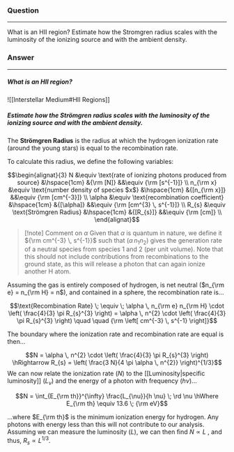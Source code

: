 ### Question
---
What is an HII region? Estimate how the Stromgren radius scales with the luminosity of the ionizing source and with the ambient density.

### Answer
---
##### What is an HII region?

![[Interstellar Medium#HII Regions]]

##### Estimate how the Strömgren radius scales with the luminosity of the ionizing source and with the ambient density.

The **Strömgren Radius** is the radius at which the hydrogen ionization rate (around the young stars) is equal to the recombination rate. 

To calculate this radius, we define the following variables:

$$\begin{alignat}{3}
	N &\equiv \text{rate of ionizing photons produced from source} &\hspace{1cm} &{\rm [N]} &&\equiv {\rm [s^{-1}]} \\
	n_{\rm x} &\equiv \text{number density of species $x$} &\hspace{1cm} &{[n_{\rm x}]} &&\equiv {\rm [cm^{-3}]} \\
	\alpha &\equiv \text{recombination coefficient} &\hspace{1cm} &{[\alpha]} &&\equiv {\rm [cm^{3} \, s^{-1}]} \\
	R_{s} &\equiv \text{Strömgren Radius} &\hspace{1cm} &{[R_{s}]} &&\equiv {\rm [cm]} \\
\end{alignat}$$

> [!note] Comment on $\alpha$
> Given that $\alpha$ is quantum in nature, we define it ${\rm cm^{-3} \, s^{-1}}$ such that $(\alpha \, n_{1} n_{2})$ gives the generation rate of a neutral species from species 1 and 2 (per unit volume). Note that this should not include contributions from recombinations to the ground state, as this will release a photon that can again ionize another H atom.

Assuming the gas is entirely composed of hydrogen, is net neutral ($n_{\rm e} = n_{\rm H} = n$), and contained in a sphere, the recombination rate is...

$$\text{Recombination Rate} \; \equiv \; \alpha \, n_{\rm e} n_{\rm H} \cdot \left( \frac{4}{3} \pi R_{s}^{3} \right) = \alpha \, n^{2} \cdot \left( \frac{4}{3} \pi R_{s}^{3} \right) \quad \quad {\rm \left[ cm^{-3} \, s^{-1} \right]}$$

The boundary where the ionization rate and recombination rate are equal is then...

$$N = \alpha \, n^{2} \cdot \left( \frac{4}{3} \pi R_{s}^{3} \right) \hRightarrow R_{s} = \left( \frac{3 N}{4 \pi \alpha \, n^{2}} \right)^{1/3}$$
We can now relate the ionization rate ($N$) to the [[Luminosity|specific luminosity]] ($L_{\nu}$) and the energy of a photon with frequency ($h \nu$)...

$$N = \int_{E_{\rm th}}^{\infty} \frac{L_{\nu}}{h \nu} \; \rd \nu \hWhere E_{\rm th} \equiv 13.6 \; {\rm eV}$$

...where $E_{\rm th}$ is the minimum ionization energy for hydrogen. Any photons with energy less than this will not contribute to our analysis. Assuming we can measure the luminosity ($L$), we can then find $N \propto L$ , and thus, $R_{s} \propto L^{1/3}$.
